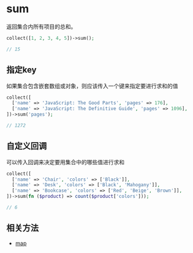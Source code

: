# sum

返回集合内所有项目的总和。

```php
collect([1, 2, 3, 4, 5])->sum();

// 15
```

## 指定key

如果集合包含嵌套数组或对象，则应该传入一个键来指定要进行求和的值

```php
collect([
  ['name' => 'JavaScript: The Good Parts', 'pages' => 176],
  ['name' => 'JavaScript: The Definitive Guide', 'pages' => 1096],
])->sum('pages'); 

// 1272
```

## 自定义回调

可以传入回调来决定要用集合中的哪些值进行求和

```php
collect([
  ['name' => 'Chair', 'colors' => ['Black']],
  ['name' => 'Desk', 'colors' => ['Black', 'Mahogany']],
  ['name' => 'Bookcase', 'colors' => ['Red', 'Beige', 'Brown']],
])->sum(fn ($product) => count($product['colors']));

// 6
```

## 相关方法

- [map](map.md)
